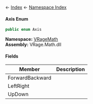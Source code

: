 ← [Index](Api-Index) ← [Namespace Index](Namespace-Index)

#### Axis Enum

```csharp
public enum Axis
```

**Namespace:** [VRageMath](VRageMath)  
**Assembly:** VRage.Math.dll

#### Fields

|Member|Description|
|---|---|
|ForwardBackward||
|LeftRight||
|UpDown||

